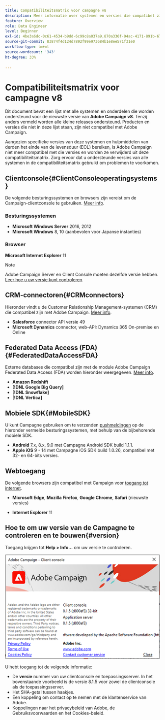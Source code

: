 ```yaml
---
title: Compatibiliteitsmatrix voor campagne v8
description: Meer informatie over systemen en versies die compatibel zijn met Campagne v8
feature: Overview
role: Data Engineer
level: Beginner
exl-id: 4be3a6dc-0c61-4534-b9dd-6c99c8a037a9,870a336f-94ac-4171-891b-67614feef6ef,bebdd930-c7f6-4629-a489-3c704b33f058,d493e613-eb61-43b1-9c6d-1bd881af0734
source-git-commit: 83874f4d124d7892f99e973684b1e8ee571f31e0
workflow-type: tm+mt
source-wordcount: '343'
ht-degree: 33%

---
```


# Compatibiliteitsmatrix voor campagne v8

Dit document bevat een lijst met alle systemen en onderdelen die worden ondersteund voor de nieuwste versie van **Adobe Campaign v8**. Tenzij anders vermeld worden alle kleine releases ondersteund. Producten en versies die niet in deze lijst staan, zijn niet compatibel met Adobe Campaign.

Aangezien specifieke versies van deze systemen en hulpmiddelen van derden het einde van de levensduur (EOL) bereiken, is Adobe Campaign niet meer compatibel met die versies en worden ze verwijderd uit deze compatibiliteitsmatrix. Zorg ervoor dat u ondersteunde versies van alle systemen in de compatibiliteitsmatrix gebruikt om problemen te voorkomen.

## Clientconsole{#ClientConsoleoperatingsystems}

De volgende besturingssystemen en browsers zijn vereist om de Campaign-clientconsole te gebruiken. [Meer info](connect.md).

### Besturingssystemen

* **Microsoft Windows Server** 2016, 2012
* **Microsoft Windows** 8, 10 (aanbevolen voor Japanse instanties)

### Browser

**Microsoft Internet Explorer** 11

>[!NOTE]
>
>Adobe Campaign Server en Client Console moeten dezelfde versie hebben. [Leer hoe u uw versie kunt controleren](#version).

## CRM-connectoren{#CRMconnectors}

Hieronder vindt u de Customer Relationship Management-systemen (CRM) die compatibel zijn met Adobe Campaign. [Meer info](../connect/crm.md).

* **Salesforce** connector API versie 49
* **Microsoft Dynamics** connector, web-API: Dynamics 365 On-premise en Online

## Federated Data Access (FDA){#FederatedDataAccessFDA}

Externe databases die compatibel zijn met de module Adobe Campaign Federated Data Access (FDA) worden hieronder weergegeven. [Meer info](../connect/fda.md).

* **Amazon Redshift**
* **[!DNL Google Big Query]**
* **[!DNL Snowflake]**
* **[!DNL Vertica]**

## Mobiele SDK{#MobileSDK}

U kunt Campagne gebruiken om te verzenden [pushmeldingen](../send/push.md) op de hieronder vermelde besturingssystemen, met behulp van de bijbehorende mobiele SDK.

* **Android** 7.x, 8.x, 9.0 met Campagne Android SDK build 1.1.1.
* **Apple iOS** 9 - 14 met Campagne iOS SDK build 1.0.26, compatibel met 32- en 64-bits versies.

## Webtoegang

De volgende browsers zijn compatibel met Campaign voor [toegang tot internet](connect.md#web-access).

* **Microsoft Edge**, **Mozilla Firefox**, **Google Chrome**, **Safari** (nieuwste versies)

* **Internet Explorer** 11

## Hoe te om uw versie van de Campagne te controleren en te bouwen{#version}

Toegang krijgen tot **Help > Info...** om uw versie te controleren.

![](assets/ac-version.png)

U hebt toegang tot de volgende informatie:

* De **versie** nummer van uw clientconsole en toepassingsserver. In het bovenstaande voorbeeld is de versie 8.1.5 voor zowel de clientconsole als de toepassingsserver.
* Het SHA-getal tussen haakjes.
* Een koppeling om contact op te nemen met de klantenservice van Adobe.
* Koppelingen naar het privacybeleid van Adobe, de Gebruiksvoorwaarden en het Cookies-beleid.
